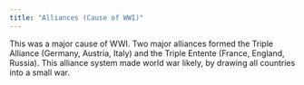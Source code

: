 ```yaml
---
title: "Alliances (Cause of WWI)"
---
```

This was a major cause of WWI. Two major alliances formed the Triple Alliance (Germany, Austria, Italy) and the Triple Entente (France, England, Russia). This alliance system made world war likely, by drawing all countries into a small war.

